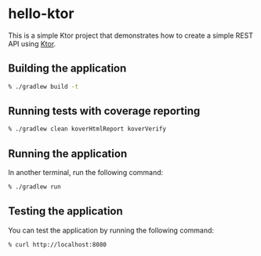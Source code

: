 # hello-ktor

This is a simple Ktor project that demonstrates how to create a simple REST API using [Ktor](https://ktor.io/).

## Building the application

```zsh
% ./gradlew build -t
```

## Running tests with coverage reporting

```zsh
% ./gradlew clean koverHtmlReport koverVerify
```
## Running the application

In another terminal, run the following command:

```zsh
% ./gradlew run
```

## Testing the application

You can test the application by running the following command:

```zsh
% curl http://localhost:8080
```
